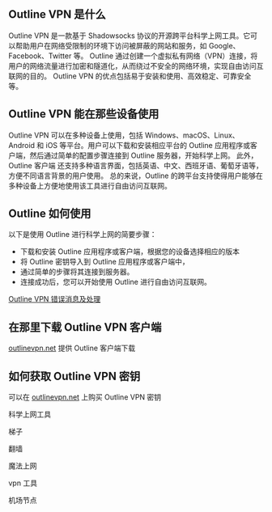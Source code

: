 ## Outline VPN 是什么

Outline VPN 是一款基于 Shadowsocks 协议的开源跨平台科学上网工具。它可以帮助用户在网络受限制的环境下访问被屏蔽的网站和服务，如 Google、Facebook、Twitter 等。
Outline 通过创建一个虚拟私有网络（VPN）连接，将用户的网络流量进行加密和隧道化，从而绕过不安全的网络环境，实现自由访问互联网的目的。
Outline VPN 的优点包括易于安装和使用、高效稳定、可靠安全等。 

## Outline VPN 能在那些设备使用

Outline VPN 可以在多种设备上使用，包括 Windows、macOS、Linux、Android 和 iOS 等平台。用户可以下载和安装相应平台的 Outline 应用程序或客户端，然后通过简单的配置步骤连接到 Outline 服务器，开始科学上网。 
此外，Outline 客户端 还支持多种语言界面，包括英语、中文、西班牙语、葡萄牙语等，方便不同语言背景的用户使用。
总的来说，Outline 的跨平台支持使得用户能够在多种设备上方便地使用该工具进行自由访问互联网。

## Outline 如何使用

以下是使用 Outline 进行科学上网的简要步骤：
- 下载和安装 Outline 应用程序或客户端，根据您的设备选择相应的版本
- 将 Outline 密钥导入到 Outline 应用程序或客户端中，
- 通过简单的步骤将其连接到服务器。
- 连接成功后，您可以开始使用 Outline 进行自由访问互联网。

[Outline VPN 错误消息及处理](https://blog.outlinevpn.net/outline-error-messages/)

## 在那里下载 Outline VPN 客户端

[outlinevpn.net](https://outlinevpn.net) 提供 Outline 客户端下载

## 如何获取 Outline VPN 密钥

可以在 [outlinevpn.net](https://outlinevpn.net) 上购买 Outline VPN 密钥

科学上网工具

梯子

翻墙

魔法上网

vpn 工具

机场节点

